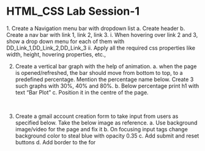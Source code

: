 <h1>HTML_CSS Lab Session-1</h1>
1. Create a Navigation menu bar with dropdown list
a. Create header
b. Create a nav bar with link 1, link 2, link 3.
i. When hovering over link 2 and 3, show a drop down menu for each of
them with DD_Link_1,DD_Link_2,DD_Link_3
ii. Apply all the required css properties like width, height, hovering
properties, etc.,

<br>

2. Create a vertical bar graph with the help of animation.
a. when the page is opened/refreshed, the bar should move from bottom to top, to
a predefined percentage. Mention the percentage name below. Create 3 such
graphs with 30%, 40% and 80%.
b. Below percentage print h1 with text “Bar Plot”
c. Position it in the centre of the page.

<br>

3. Create a gmail account creation form to take input from users as specified below. Take
the below image as reference.
a. Use background image/video for the page and fix it
b. On focusing input tags change background color to steal blue with opacity 0.35
c. Add submit and reset buttons
d. Add border to the for
